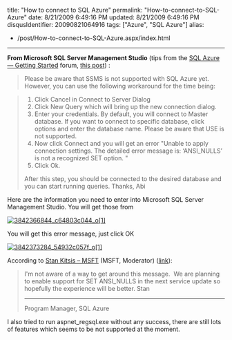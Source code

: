 title: "How to connect to SQL Azure"
permalink: "How-to-connect-to-SQL-Azure"
date: 8/21/2009 6:49:16 PM
updated: 8/21/2009 6:49:16 PM
disqusIdentifier: 20090821064916
tags: ["Azure", "SQL Azure"]
alias:
 - /post/How-to-connect-to-SQL-Azure.aspx/index.html
---
**From Microsoft SQL Server Management Studio** (tips from the [SQL Azure — Getting Started](http://social.msdn.microsoft.com/Forums/en-US/ssdsgetstarted/threads "SQL Azure — Getting Started") forum, [this post](http://social.msdn.microsoft.com/Forums/en-US/ssdsgetstarted/thread/aca1d494-0b52-4661-b022-86c4101ba6ca)) :

> Please be aware that SSMS is not supported with SQL Azure yet. However, you can use the following workaround for the time being:
<!-- more -->
> 
> 1. Click Cancel in Connect to Server Dialog
> 2. Click New Query which will bring up the new connection dialog.
> 3. Enter your credentials. By default, you will connect to Master database. If you want to connect to specific database, click options and enter the database name. Please be aware that USE <database> is not supported.
> 4. Now click Connect and you will get an error "Unable to apply connection settings. The detailed error message is: ‘ANSI_NULLS’ is not a recognized SET option. "
> 5. Click Ok.
> 
> After this step, you should be connected to the desired database and you can start running queries.
> Thanks,
> Abi

Here are the information you need to enter into Microsoft SQL Server Management Studio. You will get those from 

[![3842366844_c64803c044_o[1]](http://weblogs.asp.net/blogs/lkempe/3842366844_c64803c044_o1_thumb_4C39FECF.png "3842366844_c64803c044_o[1]")](http://weblogs.asp.net/blogs/lkempe/3842366844_c64803c044_o1_2FFCE27C.png) 

You will get this error message, just click OK

[![3842373284_54932c057f_o[1]](http://weblogs.asp.net/blogs/lkempe/3842373284_54932c057f_o1_thumb_317D3CE9.png "3842373284_54932c057f_o[1]")](http://weblogs.asp.net/blogs/lkempe/3842373284_54932c057f_o1_6CB118B4.png) 

According to [Stan Kitsis – MSFT](http://social.msdn.microsoft.com/Profile/en-US/?user=Stan%20Kitsis%20-%20MSFT&referrer=http%3a%2f%2fsocial.msdn.microsoft.com%2fForums%2fen-US%2fssdsgetstarted%2fthread%2f73a35b8d-28d8-442e-9589-27d1c38ece6f&rh=2E4GwI8mKjrhaaGn4hTAEWcMRxrCexEDmfuOVZ5mzwU%3d&sp=forums)<abbr> (MSFT</abbr><abbr>, Moderator) ([link](http://social.msdn.microsoft.com/Forums/en-US/ssdsgetstarted/thread/73a35b8d-28d8-442e-9589-27d1c38ece6f)): </abbr>

> I'm not aware of a way to get around this message.  We are planning to enable support for SET ANSI_NULLS in the next service update so hopefully the experience will be better.
> Stan
> 
> * * *
> Program Manager, SQL Azure

I also tried to run aspnet_regsql.exe without any success, there are still lots of features which seems to be not supported at the moment.
